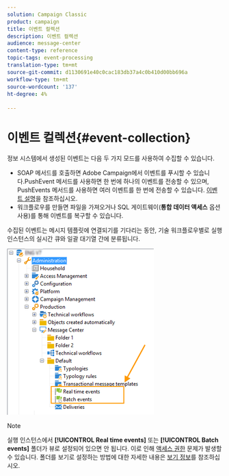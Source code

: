 ```yaml
---
solution: Campaign Classic
product: campaign
title: 이벤트 컬렉션
description: 이벤트 컬렉션
audience: message-center
content-type: reference
topic-tags: event-processing
translation-type: tm+mt
source-git-commit: d1130691e40c0cac183db37a4c0b410d00bb696a
workflow-type: tm+mt
source-wordcount: '137'
ht-degree: 4%

---
```



# 이벤트 컬렉션{#event-collection}

정보 시스템에서 생성된 이벤트는 다음 두 가지 모드를 사용하여 수집할 수 있습니다.

* SOAP 메서드를 호출하면 Adobe Campaign에서 이벤트를 푸시할 수 있습니다.PushEvent 메서드를 사용하면 한 번에 하나의 이벤트를 전송할 수 있으며, PushEvents 메서드를 사용하면 여러 이벤트를 한 번에 전송할 수 있습니다. [이벤트 설명](../../message-center/using/event-description.md)을 참조하십시오.
* 워크플로우를 만들면 파일을 가져오거나 SQL 게이트웨이(**통합 데이터 액세스** 옵션 사용)를 통해 이벤트를 복구할 수 있습니다.

수집된 이벤트는 메시지 템플릿에 연결되기를 기다리는 동안, 기술 워크플로우별로 실행 인스턴스의 실시간 큐와 일괄 대기열 간에 분류됩니다.

![](assets/messagecenter_events_queues_001.png)

>[!NOTE]
>
>실행 인스턴스에서 **[!UICONTROL Real time events]** 또는 **[!UICONTROL Batch events]** 폴더가 뷰로 설정되어 있으면 안 됩니다. 이로 인해 [액세스 권한](../../platform/using/access-management.md#about-permissions) 문제가 발생할 수 있습니다. 폴더를 보기로 설정하는 방법에 대한 자세한 내용은 [보기 정보](../../platform/using/access-management.md#about-views)를 참조하십시오.
